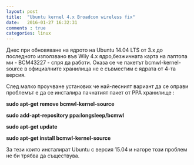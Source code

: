 ```yaml
---
layout: post
title:  "Ubuntu kernel 4.x Broadcom wireless fix"
date:   2016-01-27 16:32:31
comments : true
categories: linux
---
```


Днес при обновяване на ядрото на Ubuntu 14.04 LTS от 3.x до последното използвано във Wily 4.x ядро,безжичната карта на лаптопа ми - BCM43227 - спря да работи.
Оказа се че пакетът bcmwl-kernel-source в официалните хранилища не е съвместим с ядрата от 4-та версия.

След малко проучване установих че най-лесният вариант да се оправи проблемът е да се инсталира пачнатият пакет от PPA хранилище : 


**sudo apt-get remove bcmwl-kernel-source**

**sudo add-apt-repository ppa:longsleep/bcmwl**

**sudo apt-get update**

**sudo apt-get install bcmwl-kernel-source**


За тези които инсталират Ubuntu с версия 15.04 и нагоре този проблем не би трябва да съществува.
